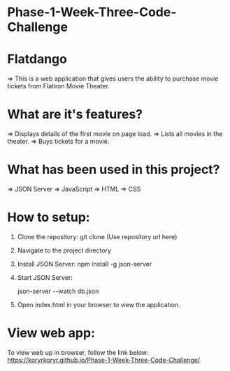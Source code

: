 # Phase-1-Week-Three-Code-Challenge

# Flatdango

=> This is a web application that gives users the ability to purchase movie tickets from Flatiron Movie Theater.

# What are it's features?

=> Displays details of the first movie on page load.
=> Lists all movies in the theater.
=> Buys tickets for a movie.

# What has been used in this project?

=> JSON Server
=> JavaScript
=> HTML
=> CSS

# How to setup:

1. Clone the repository:
   git clone (Use repository url here)

2. Navigate to the project directory

3. Install JSON Server:
   npm install -g json-server

4. Start JSON Server:

   json-server --watch db.json

5. Open index.html in your browser to view the application.

# View web app:
To view web up in browser, follow the link below:
https://koryrkoryr.github.io/Phase-1-Week-Three-Code-Challenge/
